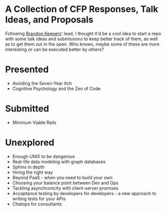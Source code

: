 # A Collection of CFP Responses, Talk Ideas, and Proposals

Following [Brandon Keepers](https://github.com/bkeepers/cfp)' lead, I thought it'd be a cool idea to start a repo
with some talk ideas and submissions to keep better track of them, as
well as to get them out in the open. Who knows, maybe some of these are
more interesting or can be executed better by others?

# Presented
- Avoiding the Seven-Year Itch
- Cognitive Psychology and the Zen of Code

# Submitted
- Minimum Viable Rails

# Unexplored
- Enough UNIX to be dangerous
- Real-life data modeling with graph databases
- Sphinx in depth
- Hiring the right way
- Beyond PaaS - when you need to build your own
- Choosing your balance point between Dev and Ops
- Tackling asynchronicity with client-server promises
- Acceptance testing by developers for developers - a new approach to writing tests for your APIs
- Chatops for consultants
